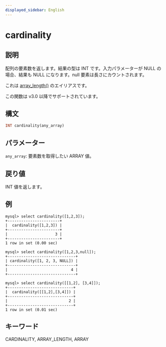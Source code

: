 ```yaml
---
displayed_sidebar: English
---
```


# cardinality

## 説明

配列の要素数を返します。結果の型は INT です。入力パラメーターが NULL の場合、結果も NULL になります。null 要素は長さにカウントされます。

これは [array_length()](array_length.md) のエイリアスです。

この関数は v3.0 以降でサポートされています。

## 構文

```Haskell
INT cardinality(any_array)
```

## パラメーター

`any_array`: 要素数を取得したい ARRAY 値。

## 戻り値

INT 値を返します。

## 例

```plain text
mysql> select cardinality([1,2,3]);
+-----------------------+
|  cardinality([1,2,3]) |
+-----------------------+
|                     3 |
+-----------------------+
1 row in set (0.00 sec)

mysql> select cardinality([1,2,3,null]);
+------------------------------+
| cardinality([1, 2, 3, NULL]) |
+------------------------------+
|                            4 |
+------------------------------+

mysql> select cardinality([[1,2], [3,4]]);
+-----------------------------+
|  cardinality([[1,2],[3,4]]) |
+-----------------------------+
|                           2 |
+-----------------------------+
1 row in set (0.01 sec)
```

## キーワード

CARDINALITY, ARRAY_LENGTH, ARRAY
